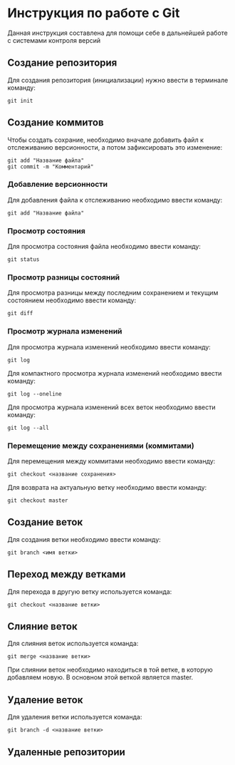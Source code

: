 # Инструкция по работе с Git
Данная инструкция составлена для помощи себе в дальнейшей работе с системами контроля версий

## Создание репозитория
Для создания репозитория (инициализации) нужно ввести в терминале команду:

    git init

## Создание коммитов
Чтобы создать сохрание, необходимо вначале добавить файл к отслеживанию версионности, а потом зафиксировать это изменение:

    git add "Название файла"
    git commit -m "Комментарий"

### Добавление версионности
Для добавления файла к отслеживанию необходимо ввести команду:

    git add "Название файла"

### Просмотр состояния
Для просмотра состояния файла необходимо ввести команду:

    git status

### Просмотр разницы состояний
Для просмотра разницы между последним сохранением и текущим состоянием необходимо ввести команду:

    git diff

### Просмотр журнала изменений
Для просмотра журнала изменений необходимо ввести команду:

    git log

Для компактного просмотра журнала изменений необходимо ввести команду:

    git log --oneline

 Для просмотра журнала изменений всех веток необходимо ввести команду:

    git log --all

### Перемещение между сохранениями (коммитами)
Для перемещения между коммитами необходимо ввести команду:

    git checkout <название сохранения>

Для возврата на актуальную ветку необходимо ввести команду:

    git checkout master

## Создание веток
Для создания ветки необходимо ввести команду:

    git branch <имя ветки>

## Переход между ветками
Для перехода в другую ветку используется команда:

    git checkout <название ветки>

## Слияние веток
Для слияния веток используется команда:

    git merge <название ветки>

При слиянии веток необходимо находиться в той ветке, в которую добавляем новую. В основном этой веткой является master.

## Удаление веток
Для удаления ветки используется команда:

    git branch -d <название ветки>

## Удаленные репозитории
  
